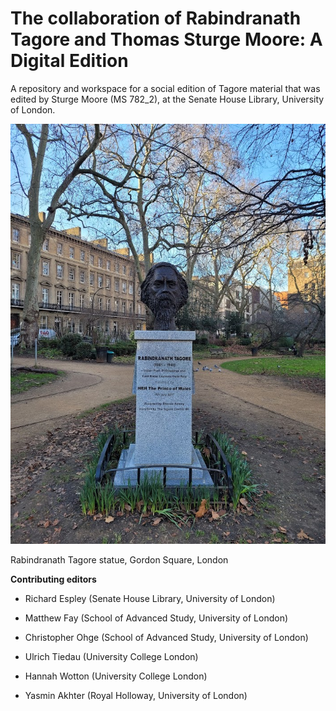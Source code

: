 # The collaboration of Rabindranath Tagore and Thomas Sturge Moore: A Digital Edition

A repository and workspace for a social edition of Tagore material that was edited by Sturge Moore (MS 782_2), at the Senate House Library, University of London.

![~~Sir~~ Rabindranath Tagore](tagorelondon.jpg)

Rabindranath Tagore statue, Gordon Square, London

**Contributing editors**

- Richard Espley (Senate House Library, University of London)

- Matthew Fay (School of Advanced Study, University of London)

- Christopher Ohge (School of Advanced Study, University of London)

- Ulrich Tiedau (University College London)

- Hannah Wotton (University College London)

- Yasmin Akhter (Royal Holloway, University of London)
